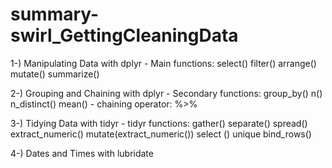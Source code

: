 # summary-swirl_GettingCleaningData

1-) Manipulating Data with dplyr
    - Main functions:
        select()
        filter()
        arrange()
        mutate()
        summarize()

2-) Grouping and Chaining with dplyr
    - Secondary functions:
        group_by()
        n()
        n_distinct()
        mean()
    - chaining operator: %>%
      
3-) Tidying Data with tidyr
    - tidyr functions:
        gather()
        separate()
        spread()
        extract_numeric()
        mutate(extract_numeric())
        select () unique
        bind_rows()

4-) Dates and Times with lubridate
